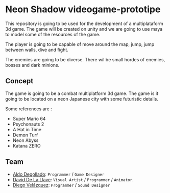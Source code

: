# Neon Shadow videogame-prototipe

This repository is going to be used for the development of a multiplataform 3d game. The game will be created on unity and we are going to use maya to model some of the resources of the game.

The player is going to be capable of move around the map, jump, jump between walls, dive and fight.

The enemies are going to be diverse. There wil be small hordes of enemies, bosses and dark minions.

## Concept
The game is going to be a combat multiplatform 3d game. The game is it going to be located on a neon Japanese city with some futuristic details.

Some references are :
- Super Mario 64
- Psychonauts 2
- A Hat in Time
- Demon Turf
- Neon Abyss
- Katana ZERO


## Team
- [Aldo Degollado](https://github.com/Diplex09): `Programmer` / `Game Designer`
- [David De La Llave](https://github.com/David12081): `Visual Artist` / `Programmer` / `Animator`.
- [Diego Velázquez](https://github.com/DiegoVelazqz): `Programmer` / `Sound Designer`

